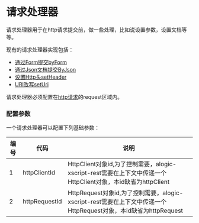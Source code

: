 请求处理器
========

请求处理器用于在http请求提交前，做一些处理，比如说设置参数，设置文档等等。

现有的请求处理器实现包括：

- [通过Form提交byForm](byForm.md)
- [通过Json文档提交ByJson](byJson.md)
- [设置Http头setHeader](setHeader.md)
- [URI改写setUri](setUri.md)

请求处理器必须配置在[http请求](restbase.md)的request区域内。

### 配置参数

一个请求处理器可以配置下列基础参数：

| 编号 | 代码 | 说明 |
| ---- | ---- | ---- |
| 1 | httpClientId | HttpClient对象id,为了控制需要，alogic-xscript-rest需要在上下文中传递一个HttpClient对象，本id缺省为httpClient |
| 2 | httpRequestId | HttpRequest对象id,为了控制需要，alogic-xscript-rest需要在上下文中传递一个HttpRequest对象，本id缺省为httpRequest |



